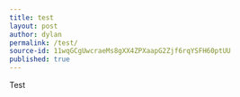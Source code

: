 ```yaml
---
title: test
layout: post
author: dylan
permalink: /test/
source-id: 11wqGCgUwcraeMs8gXX4ZPXaapG2Zjf6rqYSFH60ptUU
published: true
---
```

Test

